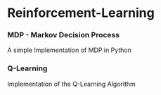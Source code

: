 # Reinforcement-Learning
### MDP - Markov Decision Process 
A simple Implementation of MDP in Python 

### Q-Learning 
Implementation of the Q-Learning Algorithm 
